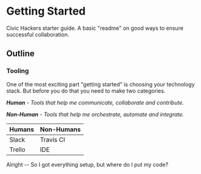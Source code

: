 # Getting Started

Civic Hackers starter guide. A basic "readme" on good ways to ensure successful collaboration.

## Outline

### Tooling

One of the most exciting part "getting started" is choosing your technology stack. But before you do that you need to make two categories.

***Human** - Tools that help me communicate, collaborate and contribute.*

***Non-Human** - Tools that help me orchestrate, automate and integrate.*

| Humans  | Non-Humans |
| ------------- | ------------- |
| Slack  | Travis CI |
| Trello  | IDE  |

Alright -- So I got everything setup, but where do I put my code?